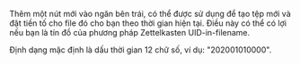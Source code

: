 Thêm một nút mới vào ngăn bên trái, có thể được sử dụng để tạo tệp mới và đặt tiền tố cho file đó cho bạn theo thời gian hiện tại. Điều này có thể có lợi nếu bạn là tín đồ của phương pháp Zettelkasten UID-in-filename.

Định dạng mặc định là dấu thời gian 12 chữ số, ví dụ: "202001010000".

